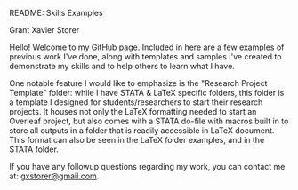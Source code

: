 README: Skills Examples

Grant Xavier Storer

Hello! Welcome to my GitHub page. Included in here are a few examples of previous work I've done, along with templates and samples I've created to demonstrate my skills and to help others to learn what I have. 

One notable feature I would like to emphasize is the "Research Project Template" folder: while I have STATA \& LaTeX specific folders, this folder is a template I designed for students/researchers to start their research projects. It houses not only the LaTeX formatting needed to start an Overleaf project, but also comes with a STATA do-file with macros built in to store all outputs in a folder that is readily accessible in LaTeX document. This format can also be seen in the LaTeX folder examples, and in the STATA folder.

If you have any followup questions regarding my work, you can contact me at: gxstorer@gmail.com.
